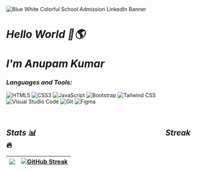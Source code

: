 ![Blue White Colorful School Admission LinkedIn Banner](https://user-images.githubusercontent.com/91872149/194691084-7d7c8f44-2424-4af0-a9e0-03ffd85053ae.gif)


<h1 align="left"><i>Hello World 👋🌎<br><br> I'm Anupam Kumar</i></h1>

### _Languages and Tools:_
<p align="left"> <img alt="HTML5" src="https://img.shields.io/badge/html5-9645F4.svg?style=for-the-badge&logo=html5&logoColor=white"/>  <img alt="CSS3" src="https://img.shields.io/badge/css3-9645F4.svg?style=for-the-badge&logo=css3&logoColor=white"/>  <img alt="JavaScript" src="https://img.shields.io/badge/javascript-9645F4.svg?style=for-the-badge&logo=javascript&logoColor=white"/> <img alt="Bootstrap" src="https://img.shields.io/badge/bootstrap-9645F4.svg?style=for-the-badge&logo=bootstrap&logoColor=white"/> <img alt="Tailwind CSS" src="https://img.shields.io/badge/tailwindcss-9645F4.svg?style=for-the-badge&logo=tailwindcss-code&logoColor=white"/>  <img alt="Visual Studio Code" src="https://img.shields.io/badge/VisualStudioCode-9645F4.svg?style=for-the-badge&logo=visual-studio-code&logoColor=white"/> <img alt="Git" src="https://img.shields.io/badge/git-9645F4.svg?style=for-the-badge&logo=git&logoColor=white"/>  <img alt="Figma" src="https://img.shields.io/badge/figma-9645F4.svg?style=for-the-badge&logo=figma&logoColor=white"/> </p>
<br>

## _Stats 📊_ &nbsp;&nbsp;&nbsp;&nbsp;&nbsp;&nbsp;&nbsp;&nbsp;&nbsp;&nbsp;&nbsp;&nbsp;&nbsp;&nbsp;&nbsp;&nbsp;&nbsp;&nbsp;&nbsp;&nbsp;&nbsp;&nbsp;&nbsp;&nbsp;&nbsp;&nbsp;&nbsp;&nbsp;&nbsp;&nbsp;&nbsp;&nbsp;&nbsp;&nbsp;&nbsp;&nbsp;&nbsp;&nbsp;&nbsp;&nbsp;&nbsp;&nbsp;&nbsp;&nbsp;&nbsp;&nbsp;&nbsp;&nbsp;&nbsp;&nbsp;&nbsp;&nbsp;&nbsp;&nbsp;&nbsp;&nbsp;&nbsp;&nbsp;&nbsp;&nbsp;&nbsp;&nbsp;&nbsp;&nbsp;&nbsp;&nbsp;&nbsp;&nbsp; _Streak_ 🔥
|<img src="https://github-readme-stats.vercel.app/api?username=anupam-k&&show_icons=true&theme=midnight-purple&count_private=true&include_all_commits=true"/>|[![GitHub Streak](https://github-readme-streak-stats.herokuapp.com?user=anupam-k&theme=midnight-purple&date_format=M%20j%5B%2C%20Y%5D)](https://git.io/streak-stats)|
|---|---|
